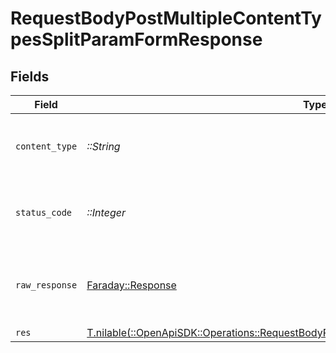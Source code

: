 # RequestBodyPostMultipleContentTypesSplitParamFormResponse


## Fields

| Field                                                                                                                                                                        | Type                                                                                                                                                                         | Required                                                                                                                                                                     | Description                                                                                                                                                                  |
| ---------------------------------------------------------------------------------------------------------------------------------------------------------------------------- | ---------------------------------------------------------------------------------------------------------------------------------------------------------------------------- | ---------------------------------------------------------------------------------------------------------------------------------------------------------------------------- | ---------------------------------------------------------------------------------------------------------------------------------------------------------------------------- |
| `content_type`                                                                                                                                                               | *::String*                                                                                                                                                                   | :heavy_check_mark:                                                                                                                                                           | HTTP response content type for this operation                                                                                                                                |
| `status_code`                                                                                                                                                                | *::Integer*                                                                                                                                                                  | :heavy_check_mark:                                                                                                                                                           | HTTP response status code for this operation                                                                                                                                 |
| `raw_response`                                                                                                                                                               | [Faraday::Response](https://www.rubydoc.info/gems/faraday/Faraday/Response)                                                                                                  | :heavy_check_mark:                                                                                                                                                           | Raw HTTP response; suitable for custom response parsing                                                                                                                      |
| `res`                                                                                                                                                                        | [T.nilable(::OpenApiSDK::Operations::RequestBodyPostMultipleContentTypesSplitParamFormRes)](../../models/operations/requestbodypostmultiplecontenttypessplitparamformres.md) | :heavy_minus_sign:                                                                                                                                                           | OK                                                                                                                                                                           |